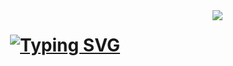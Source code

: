 <img align="right" src="https://visitor-badge.laobi.icu/badge?page_id=lakshzero.visitor-badge" />
<h1 align="center">
<a href="https://git.io/typing-svg">
  <img src="https://readme-typing-svg.demolab.com?font=Righteous&pause=1000&color=C8B5F7&background=000000&center=true&vCenter=true&random=false&width=500&height=70&duraiton=1&lines=HEY+THERE!!!%F0%9F%91%8B+;I'm+Lakshya+Raghuwanshi" alt="Typing SVG" /></a>

